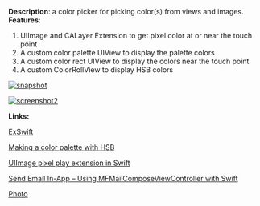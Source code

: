 **Description**: a color picker for picking color(s) from views and
images. **Features**:

1.  UIImage and CALayer Extension to get pixel color at or near the
touch point
2.  A custom color palette UIView to display the palette colors
3.  A custom color rect UIView to display the colors near the touch
point
4.  A custom ColorRollView to display HSB colors

[![snapshot][]][snapshot]

[![screenshot2][]][screenshot2] 

**Links:**

[ExSwift][]

[Making a color palette with HSB][] 

[UIImage pixel play extension in Swift][]

[Send Email In-App – Using MFMailComposeViewController with Swift][] 

[Photo][]

[snapshot]: https://raw.githubusercontent.com/vidaaudrey/020-Swift-Color-Picker/master/_screenshot/snapshot.gif
[screenshot2]: https://raw.githubusercontent.com/vidaaudrey/020-Swift-Color-Picker/master/_screenshot/screenshot2.png
[ExSwift]: https://github.com/pNre/ExSwift/tree/master/ExSwift
[Making a color palette with HSB]: http://makeapppie.com/2014/10/08/swift-swift-using-uicolor-in-swift-part-2-making-a-color-palette-with-hsb/
[UIImage pixel play extension in Swift]: https://medium.com/hacking-ios/uiimage-pixel-play-extension-in-swift-7c6fe90396b6
[Send Email In-App – Using MFMailComposeViewController with Swift]: http://www.andrewcbancroft.com/2014/08/25/send-email-in-app-using-mfmailcomposeviewcontroller-with-swift/
[Photo]: http://www.designsnext.com/12-colorful-wallpapers-free/